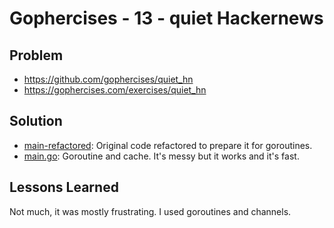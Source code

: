 # Gophercises - 13 - quiet Hackernews

## Problem

* https://github.com/gophercises/quiet_hn
* https://gophercises.com/exercises/quiet_hn


## Solution

* [main-refactored](main-refactored.oldgo): Original code refactored to prepare it for goroutines.
* [main.go](main.go): Goroutine and cache. It's messy but it works and it's fast.

## Lessons Learned
Not much, it was mostly frustrating. I used goroutines and channels.